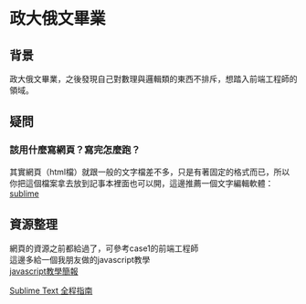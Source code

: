 # 政大俄文畢業

## 背景
政大俄文畢業，之後發現自己對數理與邏輯類的東西不排斥，想踏入前端工程師的領域。

## 疑問

### 該用什麼寫網頁？寫完怎麼跑？
其實網頁（html檔）就跟一般的文字檔差不多，只是有著固定的格式而已，所以你把這個檔案拿去放到記事本裡面也可以開，這邊推薦一個文字編輯軟體：[sublime](http://www.sublimetext.com/)



## 資源整理
網頁的資源之前都給過了，可參考case1的前端工程師  
這邊多給一個我朋友做的javascript教學  
[javascript教學簡報](https://drive.google.com/folderview?id=0B-a_eyF__oG6b2owS2ltQ21pX2M&usp=drive_web)


[Sublime Text 全程指南](http://zh.lucida.me/blog/sublime-text-complete-guide/)
